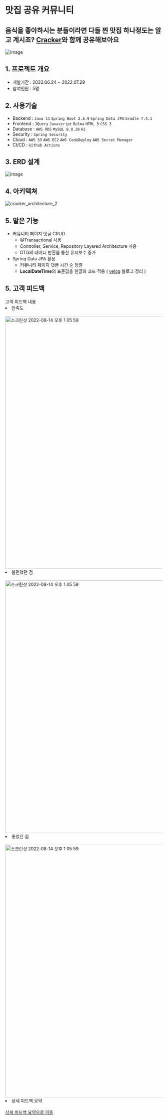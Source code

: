 # 맛집 공유 커뮤니티 
## 음식을 좋아하시는 분들이라면 다들 찐 맛집 하나정도는 알고 계시죠? [Cracker](https://crackers.life)와 함께 공유해보아요

![image](https://user-images.githubusercontent.com/104111112/194705565-f1eb66b0-7417-424d-b48b-8663b2790895.png)

## 1. 프로젝트 개요
- 개발기간 : 2022.06.24 ~ 2022.07.29
- 참여인원 : 5명

## 2. 사용기술
- Backend : `Java 11` `Spring Boot 2.6.9` `Spring Data JPA` `Gradle 7.4.1`
- Frontend : `JQuery` `Javascript` `Bulma` `HTML 5` `CSS 3`
- Database : `AWS RDS` `MySQL 8.0.28` `H2`
- Security : `Spring Security`
- Cloud : `AWS S3` `AWS EC2` `AWS CodeDeploy` `AWS Secret Manager`
- CI/CD : `Github Actions`

## 3. ERD 설계
![image](https://user-images.githubusercontent.com/103913683/184919972-765ff552-e644-4aa2-b074-2b787a185516.png)

## 4. 아키텍쳐
![cracker_architecture_2](https://user-images.githubusercontent.com/103913683/184920468-818bb09c-f3de-47fa-a84a-6c54f9bd1fbb.png)

## 5. 맡은 기능
- 커뮤니티 페이지 댓글 CRUD
    - @Transactional 사용
    - Controller, Service, Repository Layered Architecture 사용
    - DTO의 데이터 반환을 통한 유지보수 증가
- Spring Data JPA 활용
    - 커뮤니티 페이지 댓글 시간 순 정렬
    - **LocalDateTime**의 표준값을 한글화 코드 적용 ( [velog](https://velog.io/@rhrhkdwls24/TIL-22.07.11) 블로그 정리 )

## 5. 고객 피드백
<summary>고객 피드백 내용</summary>
<li>만족도</li></br>
<img width="806" alt="스크린샷 2022-08-14 오후 1 05 59" src="https://user-images.githubusercontent.com/103913683/186093272-51bf6a77-ca8f-41d6-ac20-f7ce4a330b36.png"></br>
<li>불편했던 점</li></br>
<img width="806" alt="스크린샷 2022-08-14 오후 1 05 59" src="https://user-images.githubusercontent.com/103913683/186093554-0b2c01b1-7d65-4b2a-b247-17d16b56d821.png"></br>
<li>좋았던 점</li></br>
<img width="806" alt="스크린샷 2022-08-14 오후 1 05 59" src="https://user-images.githubusercontent.com/103913683/186093705-619ea50f-9175-4a29-b059-de22e073001a.png"></br>
<li>상세 피드백 요약</li></br>
<a href="https://goofy-draw-ced.notion.site/cfdfc381933a46ff91ceed1cafbfd1ab">상세 피드백 요약으로 이동</a>
</details>


